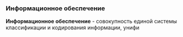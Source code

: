 ### Информационное обеспечение
**Информационное обеспечение** - совокупность единой системы классификации и кодирования информации, унифи